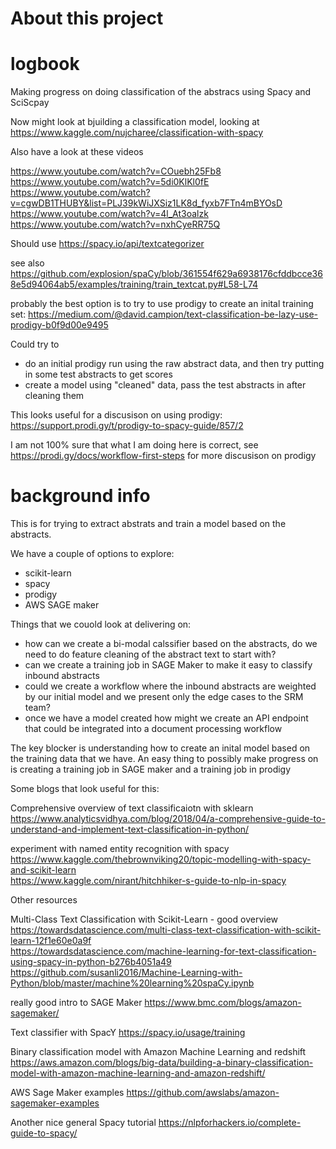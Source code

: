 # About this project

# logbook 

Making progress on doing classification of the abstracs using Spacy and SciScpay

Now might look at bjuilding a classification model, looking at
https://www.kaggle.com/nujcharee/classification-with-spacy

Also have a look at these videos

https://www.youtube.com/watch?v=COuebh25Fb8  
https://www.youtube.com/watch?v=5di0KlKl0fE
https://www.youtube.com/watch?v=cgwDB1THUBY&list=PLJ39kWiJXSiz1LK8d_fyxb7FTn4mBYOsD
https://www.youtube.com/watch?v=4l_At3oalzk
https://www.youtube.com/watch?v=nxhCyeRR75Q

Should use https://spacy.io/api/textcategorizer 

see also https://github.com/explosion/spaCy/blob/361554f629a6938176cfddbcce368e5d94064ab5/examples/training/train_textcat.py#L58-L74 

probably the best option is to try to use prodigy to create an inital training set:
https://medium.com/@david.campion/text-classification-be-lazy-use-prodigy-b0f9d00e9495

Could try to
- do an initial prodigy run using the raw abstract data, and then try putting in some test abstracts to get scores
- create a model using "cleaned" data, pass the test abstracts in after cleaning them

This looks useful for a discusison on using prodigy:
https://support.prodi.gy/t/prodigy-to-spacy-guide/857/2

I am not 100% sure that what I am doing here is correct, see https://prodi.gy/docs/workflow-first-steps for more discusison on prodigy

# background info

This is for trying to extract abstrats and train a model based on the abstracts.

We have a couple of options to explore:

- scikit-learn   
- spacy  
- prodigy  
- AWS SAGE maker 

Things that we couold look at delivering on:

- how can we create a bi-modal calssifier based on the abstracts, do we need to do feature cleaning of the abstract text to start with?  
- can we create a training job in SAGE Maker to make it easy to classify inbound abstracts  
- could we create a workflow where the inbound abstracts are weighted by our initial model and we present only the edge cases to the SRM team? 
- once we have a model created how might we create an API endpoint that could be integrated into a document processing workflow 

The key blocker is understanding how to create an inital model based on the training data that we have. 
An easy thing to possibly make progress on is creating a training job in SAGE maker and a training job in prodigy 

Some blogs that look useful for this:

Comprehensive overview of text classificaiotn with sklearn 
https://www.analyticsvidhya.com/blog/2018/04/a-comprehensive-guide-to-understand-and-implement-text-classification-in-python/  

experiment with named entity recognition with spacy
https://www.kaggle.com/thebrownviking20/topic-modelling-with-spacy-and-scikit-learn  
https://www.kaggle.com/nirant/hitchhiker-s-guide-to-nlp-in-spacy


Other resources

Multi-Class Text Classification with Scikit-Learn - good overview 
https://towardsdatascience.com/multi-class-text-classification-with-scikit-learn-12f1e60e0a9f  
https://towardsdatascience.com/machine-learning-for-text-classification-using-spacy-in-python-b276b4051a49 
https://github.com/susanli2016/Machine-Learning-with-Python/blob/master/machine%20learning%20spaCy.ipynb


really good intro to SAGE Maker 
https://www.bmc.com/blogs/amazon-sagemaker/

Text classifier with SpacY
https://spacy.io/usage/training

Binary classification model with Amazon Machine Learning and redshift 
https://aws.amazon.com/blogs/big-data/building-a-binary-classification-model-with-amazon-machine-learning-and-amazon-redshift/  


AWS Sage Maker examples 
https://github.com/awslabs/amazon-sagemaker-examples  

Another nice general Spacy tutorial
https://nlpforhackers.io/complete-guide-to-spacy/  

